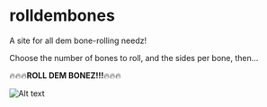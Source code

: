 # rolldembones

A site for all dem bone-rolling needz!

Choose the number of bones to roll, and the sides per bone, then...

:fire::fire::fire:**ROLL DEM BONEZ!!!**:fire::fire::fire:

![Alt text](https://media.giphy.com/media/6CatuYOeRyUpi/giphy.gif)

